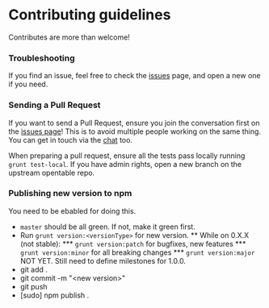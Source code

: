 Contributing guidelines
=======================

Contributes are more than welcome! 

### Troubleshooting

If you find an issue, feel free to check the [issues](https://github.com/opentable/oc/issues) page, and open a new one if you need.

### Sending a Pull Request

If you want to send a Pull Request, ensure you join the conversation first on the [issues page](https://github.com/opentable/oc/issues)! This is to avoid multiple people working on the same thing. You can get in touch via the [chat](https://gitter.im/opentable/oc) too.

When preparing a pull request, ensure all the tests pass locally running `grunt test-local`. If you have admin rights, open a new branch on the upstream opentable repo.

### Publishing new version to npm

You need to be ebabled for doing this. 
* `master` should be all green. If not, make it green first.
* Run `grunt version:<versionType>` for new version.
** While on 0.X.X (not stable):
*** `grunt version:patch` for bugfixes, new features
*** `grunt version:minor` for all breaking changes
*** `grunt version:major` NOT YET. Still need to define milestones for 1.0.0.
* git add .
* git commit -m "\<new version\>"
* git push
* [sudo] npm publish .
